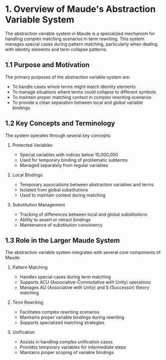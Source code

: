 # 1. Overview of Maude's Abstraction Variable System

The abstraction variable system in Maude is a specialized mechanism for handling complex matching scenarios in term rewriting. This system manages special cases during pattern matching, particularly when dealing with identity elements and term collapse patterns.

## 1.1 Purpose and Motivation

The primary purposes of the abstraction variable system are:
- To handle cases where terms might match identity elements
- To manage situations where terms could collapse to different symbols
- To maintain proper matching context in complex rewriting scenarios
- To provide a clean separation between local and global variable bindings

## 1.2 Key Concepts and Terminology

The system operates through several key concepts:

1. Protected Variables
   - Special variables with indices below 10,000,000
   - Used for temporary binding of problematic subterms
   - Managed separately from regular variables

2. Local Bindings
   - Temporary associations between abstraction variables and terms
   - Isolated from global substitutions
   - Used to maintain context during matching

3. Substitution Management
   - Tracking of differences between local and global substitutions
   - Ability to assert or retract bindings
   - Maintenance of substitution consistency

## 1.3 Role in the Larger Maude System

The abstraction variable system integrates with several core components of Maude:

1. Pattern Matching
   - Handles special cases during term matching
   - Supports ACU (Associative-Commutative with Unity) operations
   - Manages AU (Associative with Unity) and S (Successor) theory matching

2. Term Rewriting
   - Facilitates complex rewriting scenarios
   - Maintains proper variable bindings during rewriting
   - Supports specialized matching strategies

3. Unification
   - Assists in handling complex unification cases
   - Provides temporary variables for intermediate steps
   - Maintains proper scoping of variable bindings
